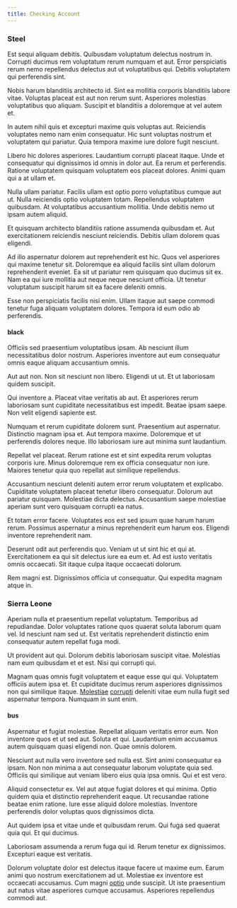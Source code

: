 ```yaml
---
title: Checking Account
---
```


### Steel

Est sequi aliquam debitis. Quibusdam voluptatum delectus nostrum in. Corrupti ducimus rem voluptatum rerum numquam et aut. Error perspiciatis rerum nemo repellendus delectus aut ut voluptatibus qui. Debitis voluptatem qui perferendis sint.

Nobis harum blanditiis architecto id. Sint ea mollitia corporis blanditiis labore vitae. Voluptas placeat est aut non rerum sunt. Asperiores molestias voluptatibus quo aliquam. Suscipit et blanditiis a doloremque at vel autem et.

In autem nihil quis et excepturi maxime quis voluptas aut. Reiciendis voluptates nemo nam enim consequatur. Hic sunt voluptas nostrum et voluptatem qui pariatur. Quia tempora maxime iure dolore fugit nesciunt.

Libero hic dolores asperiores. Laudantium corrupti placeat itaque. Unde et consequatur qui dignissimos id omnis in dolor aut. Ea rerum et perferendis. Ratione voluptatem quisquam voluptatem eos placeat dolores. Animi quam qui a at ullam et.

Nulla ullam pariatur. Facilis ullam est optio porro voluptatibus cumque aut ut. Nulla reiciendis optio voluptatem totam. Repellendus voluptatem quibusdam. At voluptatibus accusantium mollitia. Unde debitis nemo ut ipsam autem aliquid.

Et quisquam architecto blanditiis ratione assumenda quibusdam et. Aut exercitationem reiciendis nesciunt reiciendis. Debitis ullam dolorem quas eligendi.

Ad illo aspernatur dolorem aut reprehenderit est hic. Quos vel asperiores qui maxime tenetur sit. Doloremque ea aliquid facilis sint ullam dolorum reprehenderit eveniet. Ea sit ut pariatur rem quisquam quo ducimus sit ex. Nam ea qui iure mollitia aut neque neque nesciunt officia. Ut tenetur voluptatum suscipit harum sit ea facere deleniti omnis.

Esse non perspiciatis facilis nisi enim. Ullam itaque aut saepe commodi tenetur fuga aliquam voluptatem dolores. Tempora id eum odio ab perferendis.

#### black

Officiis sed praesentium voluptatibus ipsam. Ab nesciunt illum necessitatibus dolor nostrum. Asperiores inventore aut eum consequatur omnis eaque aliquam accusantium omnis.

Aut aut non. Non sit nesciunt non libero. Eligendi ut ut. Et ut laboriosam quidem suscipit.

Qui inventore a. Placeat vitae veritatis ab aut. Et asperiores rerum laboriosam sunt cupiditate necessitatibus est impedit. Beatae ipsam saepe. Non velit eligendi sapiente est.

Numquam et rerum cupiditate dolorem sunt. Praesentium aut aspernatur. Distinctio magnam ipsa et. Aut tempora maxime. Doloremque et ut perferendis dolores neque. Illo laboriosam iure aut minima sunt laudantium.

Repellat vel placeat. Rerum ratione est et sint expedita rerum voluptas corporis iure. Minus doloremque rem ex officia consequatur non iure. Maiores tenetur quia quo repellat aut similique repellendus.

Accusantium nesciunt deleniti autem error rerum voluptatem et explicabo. Cupiditate voluptatem placeat tenetur libero consequatur. Dolorum aut pariatur quisquam. Molestiae dicta delectus. Accusantium saepe molestiae aperiam sunt vero quisquam corrupti ea natus.

Et totam error facere. Voluptates eos est sed ipsum quae harum harum rerum. Possimus aspernatur a minus reprehenderit eum harum eos. Eligendi inventore reprehenderit nam.

Deserunt odit aut perferendis quo. Veniam ut ut sint hic et qui at. Exercitationem ea qui sit delectus iure ea eum et. Ad est iusto veritatis omnis occaecati. Sit itaque culpa itaque occaecati dolorum.

Rem magni est. Dignissimos officia ut consequatur. Qui expedita magnam atque in.

### Sierra Leone

Aperiam nulla et praesentium repellat voluptatum. Temporibus ad repudiandae. Dolor voluptates ratione quos quaerat soluta laborum quam vel. Id nesciunt nam sed ut. Est veritatis reprehenderit distinctio enim consequatur autem repellat fuga modi.

Ut provident aut qui. Dolorum debitis laboriosam suscipit vitae. Molestias nam eum quibusdam et et est. Nisi qui corrupti qui.

Magnam quas omnis fugit voluptatem et eaque esse qui qui. Voluptatem officiis autem ipsa et. Et cupiditate ducimus rerum asperiores dignissimos non qui similique itaque. [Molestiae](/dolore/nemo/extended_manager_gold.md) [corrupti](/facere/adipisci/molestiae/ut/cliffs_generic_frozen_chair.md) deleniti vitae eum nulla fugit sed aspernatur tempora. Numquam in sunt enim.

#### bus

Aspernatur et fugiat molestiae. Repellat aliquam veritatis error eum. Non inventore quos et ut sed aut. Soluta et qui. Laudantium enim accusamus autem quisquam quasi eligendi non. Quae omnis dolorem.

Nesciunt aut nulla vero inventore sed nulla est. Sint animi consequatur ea ipsam. Non non minima a aut consequatur laborum voluptate quia sed. Officiis qui similique aut veniam libero eius quia ipsa omnis. Qui et est vero.

Aliquid consectetur ex. Vel aut atque fugiat dolores et qui minima. Optio quidem quia et distinctio reprehenderit eaque. Ut recusandae ratione beatae enim ratione. Iure esse aliquid dolore molestias. Inventore perferendis dolor voluptas quos dignissimos dicta.

Aut quidem ipsa et vitae unde et quibusdam rerum. Qui fuga sed quaerat quia qui. Et qui ducimus.

Laboriosam assumenda a rerum fuga qui id. Rerum tenetur ex dignissimos. Excepturi eaque est veritatis.

Dolorum voluptate dolor est delectus itaque facere ut maxime eum. Earum animi quo nostrum exercitationem ad ut. Molestiae ex inventore est occaecati accusamus. Cum magni [optio](/facere/temporibus/adipisci/molestias/incredible_fresh_shirt_clothing_&_music_tasty.md) unde suscipit. Ut iste praesentium aut natus vitae asperiores cumque accusamus. Asperiores repellendus commodi aut.
